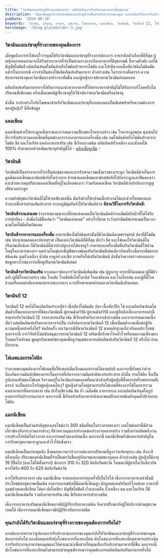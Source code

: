```yaml
---
title: 'วิตามินและแร่ธาตุที่ร่างกายต้องการ: เคล็ดลับในการรับประทานอาหารเพื่อสุขภาพ'
description: 'ค้นหาข้อมูลเกี่ยวกับวิตามินและแร่ธาตุที่จำเป็นสำหรับร่างกายของคุณ และเคล็ดลับในการรับประทานอาหารเพื่อให้แน่ใจว่าคุณได้รับสารอาหารครบถ้วน'
pubDate: '2024-09-16'
keywords: 'วิตามิน, แร่ธาตุ, อาหาร, สุขภาพ, โภชนาการ, แคลเซียม, วิตามินดี, วิตามินบี 12, โฟเลต, กรดโฟลิก, แมกนีเซียม'
heroImage: '/blog-placeholder-3.jpg'
---
```


### วิตามินและแร่ธาตุที่ร่างกายของคุณต้องการ

เมื่อพูดถึงการทำให้แน่ใจว่าคุณได้รับวิตามินและแร่ธาตุที่ร่างกายต้องการ อาหารคือตัวเลือกที่ดีที่สุด ผู้หญิงหลายคนสามารถได้รับสารอาหารที่จำเป็นผ่านทางการเลือกอาหารที่มีสุขภาพดี ซึ่งรวมถึงผัก ผลไม้ ธัญพืชไม่ขัดสี ผลิตภัณฑ์นมไขมันต่ำหรือไขมันปราศจากไขมัน และโปรตีนจากเนื้อสัตว์ชนิดไม่ติดมัน แม้ว่าในบางกรณี อาจจำเป็นต้องใช้ผลิตภัณฑ์เสริมอาหาร ตัวอย่างเช่น ในระหว่างตั้งครรภ์ ความต้องการแร่ธาตุและวิตามินบางอย่างจะเพิ่มขึ้น และผู้หญิงอาจต้องทานวิตามินก่อนคลอด

ผลิตภัณฑ์เสริมอาหารอาจได้รับการแนะนำหากอาหารที่ให้สารอาหารสำคัญไม่ได้รับการบริโภคหรือในปริมาณที่เพียงพอ หรือเมื่อแพทย์ผู้เชี่ยวชาญได้วินิจฉัยว่าขาดวิตามินหรือแร่ธาตุ

ดังนั้น จะทำอย่างไรกับโฆษณาสำหรับวิตามินและแร่ธาตุที่ออกแบบมาเป็นพิเศษสำหรับความต้องการของผู้หญิง? นี่คือข้อมูล

### แคลเซียม

แคลเซียมช่วยให้กระดูกแข็งแรงและอาจลดความเสี่ยงของโรคบางอย่าง เช่น โรคกระดูกพรุน มุ่งเน้นไปที่การรับประทานแคลเซียมที่คุณต้องการจากอาหารและเครื่องดื่ม เช่น นมไขมันต่ำหรือไขมันปราศจากไขมัน ชีส และโยเกิร์ต แหล่งอาหารเสริม เช่น ซีเรียลบางชนิด ผลิตภัณฑ์ถั่วเหลือง และน้ำผลไม้ 100% ยังสามารถช่วยเพิ่มแร่ธาตุสำคัญนี้ได้ - [คลิกเพื่อดูเพิ่ม](/blog/แคลเซียม-บำรุงกระดูก-แข็งแรง/) -

### วิตามินดี

วิตามินดีเป็นสารอาหารที่จำเป็นต่อสุขภาพและการรักษาความแข็งแรงของกระดูก วิตามินดีช่วยในการดูดซึมแคลเซียมและฟอสฟอรัสในร่างกาย ช่วยนำแคลเซียมและฟอสฟอรัสไปยังกระดูกและฟันของเรา และช่วยควบคุมปริมาณแคลเซียมที่อยู่ในเลือดของเรา ร่วมกับแคลเซียม วิตามินดีช่วยปกป้องการสูญเสียมวลกระดูก

ความสำคัญของวิตามินดีไม่ได้จบเพียงแค่นั้น มันยังช่วยให้กล้ามเนื้อทำงานได้และช่วยให้สมองและร่างกายสื่อสารผ่านเส้นประสาท ระบบภูมิคุ้มกันยังใช้วิตามินดีด้วย <b>มีสามวิธีในการรับวิตามินดี:</b>

**วิตามินดีจากแสงแดด**
ร่างกายของคุณจะเปลี่ยนแสงแดดเป็นวิตามินดีหลังจากสัมผัสกับผิวที่ไม่ได้รับการปกป้อง - ดังนั้นจึงมีชื่อเล่นว่า "วิตามินแสงแดด" อย่างไรก็ตาม ระวังอย่าสัมผัสแสงแดดเป็นเวลานานโดยไม่มีครีมกันแดด

**วิตามินดีจากอาหารและเครื่องดื่ม**
อาหารเพียงไม่กี่ชนิดเท่านั้นที่มีวิตามินดีตามธรรมชาติ ปลาที่มีไขมัน เช่น ปลาแซลมอนและปลาเทราต์ เป็นแหล่งวิตามินดีที่ดีที่สุด ตับวัว ชีส และไข่แดงให้วิตามินดีในปริมาณเล็กน้อย ก็มีวิตามินดีนี้ด้วยถ้าปลูกภายใต้แสงยูวี
อาหารและเครื่องดื่มที่เสริมวิตามินดีให้ส่วนใหญ่ในอาหารของเรา นมส่วนใหญ่และธัญพืชบางชนิดเสริมวิตามินดีเช่นเดียวกับเครื่องดื่มจากพืชหลายชนิดเช่น นมถั่วเหลือง น้ำส้ม ยาคูลท์ และชีส อาจหรือไม่เสริมวิตามินดี ดังนั้นจึงควรตรวจสอบฉลากข้อมูลทางโภชนาการเพื่อดูปริมาณวิตามินดีเสมอ

**วิตามินดีจากวิตามินเสริม**
บางคนอาจต้องการวิตามินดีเพิ่มเติม เช่น ผู้สูงอายุ ทารกที่กินนมแม่ ผู้ที่มีผิวคล้ำ ผู้ที่มีโรคบางอย่าง เช่น โรคตับ โรคซีสติกไฟโบรซิส โรคเซลิแอค และโรคโครห์น และผู้ที่มีโรคอ้วนหรือเคยผ่าตัดบายพาสกระเพาะอาหาร ควรปรึกษาแพทย์ก่อนทานวิตามินดีเสริมเสมอ


### วิตามินบี 12

วิตามินบี 12 พบได้ในผลิตภัณฑ์จากสัตว์ เนื้อสัตว์ไม่ติดมัน ปลา เนื้อสัตว์ปีก ไข่ และผลิตภัณฑ์นมไขมันต่ำเป็นแหล่งอาหารที่ดีของวิตามินนี้ ผู้ทานมังสวิรัติ ผู้ทานมังสวิรัติ และผู้ที่หลีกเลี่ยงอาหารเหล่านี้สามารถรับวิตามินบี 12 จากอาหารเสริม เช่น ซีเรียลสำหรับอาหารเช้าบางชนิด และอาหารทดแทนเนื้อสัตว์ แต่ผลิตภัณฑ์เสริมอาหารอาจจำเป็น กำลังคิดจะทานวิตามินบี 12 เพื่อเพิ่มพลังงานเพื่อต่อสู้กับความเหนื่อยล้าหรือไม่? คิดอีกครั้ง ยกเว้นกรณีที่ขาดวิตามินบี 12 ขาดหลักฐานเกี่ยวกับผลประโยชน์ นอกจากนี้ การวิจัยยังไม่สนับสนุนการทานวิตามินบี 12 เสริมเพื่อรักษาโรคหัวใจหรือลดความเสี่ยงของโรคมะเร็งเต้านม พูดคุยกับแพทย์ของคุณเพื่อดูว่าคุณต้องการผลิตภัณฑ์เสริมวิตามินบี 12 หรือไม่ ก่อนที่จะทาน

### โฟเลตและกรดโฟลิก

ร่างกายของคุณต้องการโฟเลตเพื่อให้เซลล์เม็ดเลือดแดงทำงานได้ตามปกติ นอกจากนี้ยังพบว่าช่วยป้องกันความผิดปกติของทารกในครรภ์ที่เกิดจากความผิดปกติของท่อประสาท ดังนั้น กรดโฟลิก ซึ่งเป็นรูปแบบเสริมของโฟเลต จึงรวมอยู่ในวิตามินก่อนคลอดที่แนะนำสำหรับผู้หญิงที่ตั้งครรภ์หรือพยายามตั้งครรภ์ จะเป็นอย่างไรกับผู้หญิงคนอื่นๆ? ผู้หญิงส่วนใหญ่สามารถรับโฟเลตที่ต้องการได้โดยการรวมแหล่งอาหารที่หลากหลาย เช่น ผักใบเขียวเข้ม ส้ม ถั่ว เมล็ดพืช อาหารทะเล และผลิตภัณฑ์นมในรูปแบบการรับประทานอาหาร นอกจากนี้ ซีเรียลสำหรับอาหารเช้าและขนมปังหลายชนิดยังอุดมไปด้วยกรดโฟลิก

### แมกนีเซียม

แมกนีเซียมเป็นส่วนสำคัญของเอนไซม์กว่า 300 ชนิดที่พบในร่างกายของเรา เอนไซม์เหล่านี้มีส่วนเกี่ยวข้องกับกระบวนการต่างๆ ที่ช่วยควบคุมการทำงานของร่างกายหลายอย่าง รวมถึงการผลิตพลังงาน การสร้างโปรตีนในร่างกาย และการหดตัวของกล้ามเนื้อ นอกจากนี้ แมกนีเซียมยังมีบทบาทสำคัญในการรักษาสุขภาพกระดูกและหัวใจให้แข็งแรง

แมกนีเซียมเป็นแร่ธาตุหลัก ซึ่งหมายความว่าร่างกายต้องการปริมาณที่สูงกว่าแร่ธาตุรอง เช่น สังกะสีหรือเหล็ก ปริมาณแมกนีเซียมที่จำเป็นต่อวันขึ้นอยู่กับอายุและเพศของบุคคล ตัวอย่างเช่น ผู้หญิงที่มีอายุ 19 ปีขึ้นไป (และไม่ได้ตั้งครรภ์) ต้องการ 310 ถึง 320 มิลลิกรัมต่อวัน ในขณะที่ผู้ชายในวัยเดียวกันควรได้รับ 400 ถึง 420 มิลลิกรัมต่อวัน

ควรได้รับสารอาหาร เช่น แมกนีเซียม จากแหล่งอาหารทุกครั้งที่เป็นไปได้ เนื่องจากอาหารเหล่านั้นมีประโยชน์ต่อสุขภาพเพิ่มเติม อาหารหลายชนิดที่มีแมกนีเซียมสูง มักถูกคนอเมริกันบริโภคน้อย อาหารที่อุดมด้วยแมกนีเซียม ได้แก่ ผักใบเขียว ธัญพืชไม่ขัดสี ถั่วและเมล็ด ถั่วเหลือง นม และโยเกิร์ต ก็มีแมกนีเซียมเช่นกัน รวมถึงอาหารเสริม เช่น ซีเรียลอาหารเช้าบางชนิด

เนื่องจากอาหารเสริมแมกนีเซียมอาจมีปฏิกิริยากับยาบางชนิด จึงควรปรึกษากับผู้ให้บริการด้านสุขภาพก่อนใช้ เนื่องจากแมกนีเซียมอาจมีปฏิกิริยากับยาบางชนิด  


### คุณกำลังได้รับวิตามินและแร่ธาตุที่ร่างกายของคุณต้องการหรือไม่?

หากต้องการทราบว่ารูปแบบการรับประทานอาหารของคุณกำลังให้วิตามินและแร่ธาตุที่ร่างกายของคุณต้องการหรือไม่ ลองนัดหมายกับนักโภชนาการที่ลงทะเบียน นักโภชนาการที่ลงทะเบียนสามารถประเมินการรับประทานอาหารของคุณและให้คำแนะนำเพื่อช่วยให้คุณเลือกรับประทานอาหารที่ดีขึ้น นอกจากนี้ นักโภชนาการที่ลงทะเบียนยังสามารถช่วยคุณพิจารณาว่าคุณต้องการผลิตภัณฑ์เสริมอาหารหรือไม่

